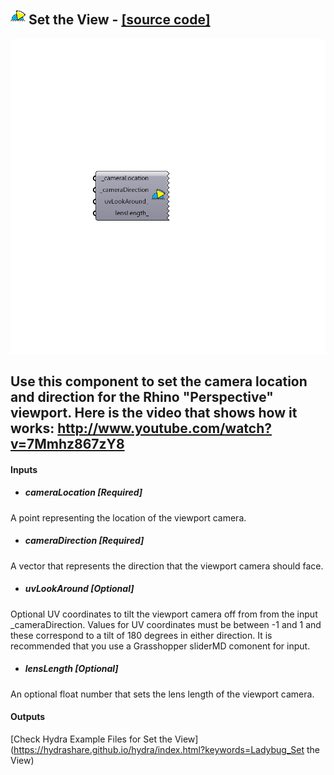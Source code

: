 ## ![](../../images/icons/Set_the_View.png) Set the View - [[source code]](https://github.com/mostaphaRoudsari/ladybug/tree/master/src/Ladybug_Set%20the%20View.py)

![](../../images/components/Set_the_View.png)

Use this component to set the camera location and direction for the Rhino "Perspective" viewport.
 Here is the video that shows how it works: http://www.youtube.com/watch?v=7Mmhz867zY8
 -
 

#### Inputs
* ##### cameraLocation [Required]
A point representing the location of the viewport camera.
* ##### cameraDirection [Required]
A vector that represents the direction that the viewport camera should face.
* ##### uvLookAround [Optional]
Optional UV coordinates to tilt the viewport camera off from from the input _cameraDirection. Values for UV coordinates must be between -1 and 1 and these correspond to a tilt of 180 degrees in either direction.  It is recommended that you use a Grasshopper sliderMD comonent for input.
* ##### lensLength [Optional]
An optional float number that sets the lens length of the viewport camera.

#### Outputs


[Check Hydra Example Files for Set the View](https://hydrashare.github.io/hydra/index.html?keywords=Ladybug_Set the View)